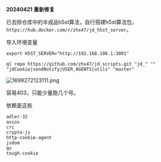 **20240421 重新修复**

已去除仓库中的半成品h5st算法，自行搭建h5st算法包，`https://hub.docker.com/r/zhx47/jd_h5st_server`。

导入环境变量

```shell
export H5ST_SERVER="http://192.168.100.1:3001"
```

```
ql repo https://github.com/zhx47/jd_scripts.git "jd_" "" "jdCookie|sendNotify|USER_AGENTS|utils" "master"
```

![1699272123111.png](https://pic.ziyuan.wang/2023/11/06/guest_07f7d8b3e9810.png)

容易403，只能少量跑几个号。

依赖是这些
```
adler-32
axios
crc
crypto-js
http-cookie-agent
jsdom
qs
tough-cookie
```